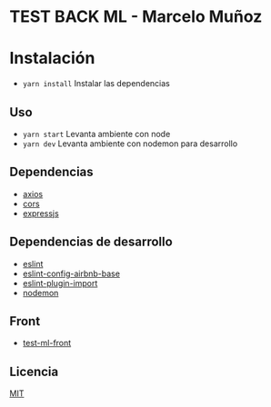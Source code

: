 # TEST BACK ML - Marcelo Muñoz

# Instalación
- `yarn install` Instalar las dependencias
## Uso
- `yarn start` Levanta ambiente con node
- `yarn dev` Levanta ambiente con nodemon para desarrollo
## Dependencias
- [axios](https://github.com/axios/axios)
- [cors](https://github.com/expressjs/cors)
- [expressjs](https://github.com/expressjs/express)
## Dependencias de desarrollo
- [eslint](https://github.com/eslint/eslint)
- [eslint-config-airbnb-base](https://github.com/airbnb/javascript)
- [eslint-plugin-import](https://github.com/import-js/eslint-plugin-import)
- [nodemon](https://github.com/remy/nodemon)

## Front
- [test-ml-front](https://github.com/marcelomunozr/test-ml-front)

## Licencia
[MIT](https://choosealicense.com/licenses/mit/)